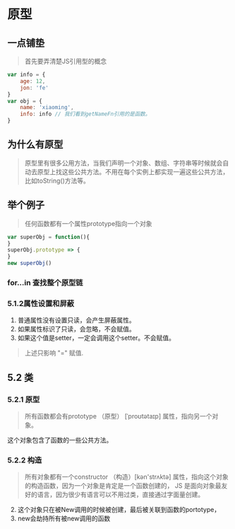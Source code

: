 # 原型

## 一点铺垫
> 首先要弄清楚JS引用型的概念
```javascript { .theme-peacock }
var info = {
	age: 12,
	jon: 'fe'
}
var obj = {
	name: 'xiaoming',
	info: info // 我们看到getNameFn引用的是函数。
}

```

## 为什么有原型
> 原型里有很多公用方法，当我们声明一个对象、数组、字符串等时候就会自动去原型上找这些公共方法。不用在每个实例上都实现一遍这些公共方法，比如toString()方法等。

## 举个例子
> 任何函数都有一个属性prototype指向一个对象
```javascript { .theme-peacock }
var superObj = function(){
}
superObj.prototype => {
}
new superObj()
```

### for...in 查找整个原型链

### 5.1.2属性设置和屏蔽
1. 普通属性没有设置只读，会产生屏蔽属性。
2. 如果属性标识了只读，会忽略，不会赋值。
3. 如果这个值是setter，一定会调用这个setter。不会赋值。
> 上述只影响 "="  赋值.

## 5.2 类

### 5.2.1 原型
> 所有函数都会有prototype （原型） [ˈproʊtətaɪp] 属性，指向另一个对象。

这个对象包含了函数的一些公共方法。

### 5.2.2 构造
 
> 所有对象都有一个constructor （构造）[kən'strʌktə] 属性，指向这个对象的构造函数，因为一个对象是肯定是一个函数创建的，
> JS 是面向对象最友好的语言，因为很少有语言可以不用过类，直接通过字面量创建。
> 
2. 这个对象只在被New调用的时候被创建，最后被关联到函数的portotype，
3. new会劫持所有被new调用的函数
